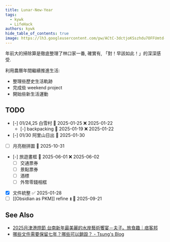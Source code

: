 ```yaml
---
title: Lunar-New-Year
tags:
  - kywk
  - LifeHack
authors: kywk
hide_table_of_contents: true
image: https://lh3.googleusercontent.com/pw/ACtC-3dctjoKSszhdu7OFFUmtd-eRmtxUAIxStWh7m3eW8Qy4iXLueXBb-3n_AmYxWpfIrQWGc5He2WVeunoRe0ULT5MnjeqBY5aknTj-sCoNU7Rdg4ndP4GDvOk-5Kv7vIP5NIE8TaEJSrB2ip4Qkf8Dbi-Ig=w800-no?authuser=0
---
```


年前大的掃除算是徹底整理了林口家一番, 確實有, 「對！早該如此！」的深深感受.

利用農曆年間繼續推進生活:
- 整理些歷史生活軌跡
- 完成些 weekend project
- 開始些新生活運動

## TODO
- [-] 01/24,25 白雪村 📅 2025-01-25 ❌ 2025-01-22
	- [-] backpacking 📅 2025-01-19 ❌ 2025-01-22
- [-] 01/30 阿里山日出 📅 2025-01-30 
- [ ] 月亮樹拼圖 📅 2025-10-31
- [-] 旅遊畫框 📅 2025-06-01 ❌ 2025-06-02
	- [ ] 交通票券
	- [ ] 景點票券
	- [ ] 酒標
	- [ ] 外幣零錢相框
- [x] 文件統整 ✅ 2025-01-28
- [ ] [[Obsidian as PKM]] refine ⏫ 📅 2025-09-21

## See Also

- [2025月津港燈節 台南新年最美麗的水岸藝術饗宴－夫子。旅食趣｜痞客邦](https://stephenchencyk.pixnet.net/blog/post/173191396)
- [哪些文件需要保留七年？哪些可以銷毀？ - Tsung's Blog](https://blog.longwin.com.tw/2025/01/news-document-save-reserve-expire-2025/)
